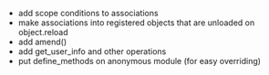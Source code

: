 * add scope conditions to associations
* make associations into registered objects that are unloaded on object.reload
* add amend()
* add get_user_info and other operations
* put define_methods on anonymous module (for easy overriding)